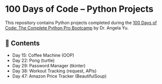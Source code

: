 # 100 Days of Code – Python Projects

This repository contains Python projects completed during the [100 Days of Code: The Complete Python Pro Bootcamp](https://www.udemy.com/course/100-days-of-code/) by Dr. Angela Yu.

## 📌 Contents
- Day 15: Coffee Machine (OOP)
- Day 22: Pong (turtle)
- Day 29: Password Manager (tkinter)
- Day 38: Workout Tracking (request, APIs)
- Day 47: Amazon Price Tracker (BeautifulSoup)
